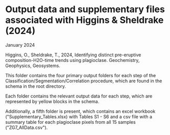 # Output data and supplementary files associated with Higgins & Sheldrake (2024)

January 2024

Higgins, O., Sheldrake, T., 2024, Identifying distinct pre-eruptive composition-H2O-time trends using plagioclase. Geochemistry, Geophysics, Geosystems.

This folder contains the four primary output folders for each step of the Classification/Segmentation/Correlation procedure, which are found in the schema in the root directory.

Each folder contains the relevant output data for each step, which are represented by yellow blocks in the schema.

Additionally, a fifth folder is present, which contains an excel workbook ("Supplementary_Tables.xlsx) with Tables S1 - S6 and a csv file with a summary table for each plagioclase pixels from all 15 samples ("ZG7_AllData.csv").
